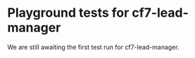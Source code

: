 # Playground tests for cf7-lead-manager
We are still awaiting the first test run for cf7-lead-manager.
